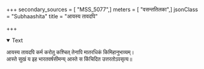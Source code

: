 +++
secondary_sources = [ "MSS_5077",]
meters = [ "वसन्ततिलका",]
jsonClass = "Subhaashita"
title = "आयस्य तावदपि"

+++

<details open><summary>Text</summary>

आयस्य तावदपि कर्म करोतु कश्चित् तेनापि मातरधिकं किमिहानुभाव्यम्।  
आस्ते सुखं य इह भारतवर्षसीमन्य् आस्ते स किंचिदित उत्तरतोऽपसृत्य॥
</details>
